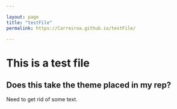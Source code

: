 ```yaml
---

layout: page
title: "testFile"
permalink: https://Carreiroa.github.io/testFile/

---
```

# This is a test file
## Does this take the theme placed in my rep?

Need to get rid of some text.
